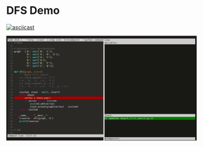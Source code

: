 # DFS Demo

[![asciicast](https://asciinema.org/a/222619.svg)](https://asciinema.org/a/222619)

![](dfs-demo.gif)

